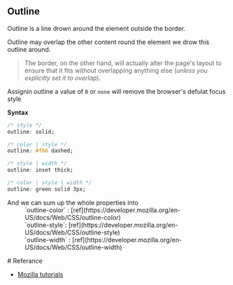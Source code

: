 ## Outline

Outline is a line drown around the element outside the border.

Outline may overlap the other content round the element we drow this outline around.
>  The border, on the other hand, will actually alter the page's layout to ensure that it fits without overlapping anything else (*unless you explicitly set it to overlap*).

Assignin outline a value of `0` or `none` will remove the browser's defulat focus style


**Syntax**

```css
/* style */
outline: solid;

/* color | style */
outline: #f66 dashed;

/* style | width */
outline: inset thick;

/* color | style | width */
outline: green solid 3px;
```

<dl>
	<dt>And we can sum up the whole properties into </dt>
	<dd>`outline-color` : [ref](https://developer.mozilla.org/en-US/docs/Web/CSS/outline-color)</dd>
	<dd>`outline-style`: [ref](https://developer.mozilla.org/en-US/docs/Web/CSS/outline-style)</dd>
	<dd>`outline-width` : [ref](https://developer.mozilla.org/en-US/docs/Web/CSS/outline-width)</dd>

</dl>
# Referance 

- [Mozilla tutorials](https://developer.mozilla.org/en-US/docs/Web/CSS/outline)
